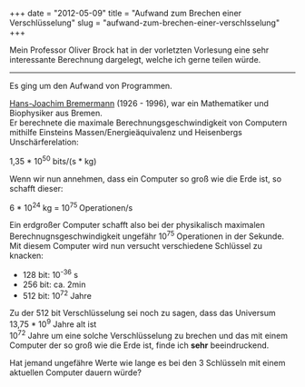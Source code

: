 +++
date = "2012-05-09"
title = "Aufwand zum Brechen einer Verschlüsselung"
slug = "aufwand-zum-brechen-einer-verschlsselung"
+++

Mein Professor Oliver Brock hat in der vorletzten Vorlesung eine sehr interessante Berechnung dargelegt, welche ich gerne teilen würde.

<!--more-->
---

Es ging um den Aufwand von Programmen.

[Hans-Joachim Bremermann](http://de.wikipedia.org/wiki/Hans_Joachim_Bremermann) (1926 - 1996), war ein Mathematiker und Biophysiker aus Bremen.  
Er berechnete die maximale Berechnungsgeschwindigkeit von Computern mithilfe Einsteins Massen/Energieäquivalenz und Heisenbergs Unschärferelation:

1,35 * 10<sup>50</sup> bits/(s * kg)

Wenn wir nun annehmen, dass ein Computer so groß wie die Erde ist, so schafft dieser:

6 * 10<sup>24</sup> kg = 10<sup>75 </sup>Operationen/s

Ein erdgroßer Computer schafft also bei der physikalisch maximalen Berechnugnsgeschwindigkeit ungefähr 10<sup>75</sup> Operationen in der Sekunde.  
Mit diesem Computer wird nun versucht verschiedene Schlüssel zu knacken:

*  128 bit: 10<sup>-36</sup> s
*  256 bit: ca. 2min
*  512 bit: 10<sup>72</sup> Jahre

Zu der 512 bit Verschlüsselung sei noch zu sagen, dass das Universum 13,75 * 10<sup>9</sup> Jahre alt ist  
10<sup>72</sup> Jahre um eine solche Verschlüsselung zu brechen und das mit einem Computer der so groß wie die Erde ist, finde ich **sehr** beeindruckend.

Hat jemand ungefähre Werte wie lange es bei den 3 Schlüsseln mit einem aktuellen Computer dauern würde?
